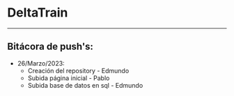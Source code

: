 # DeltaTrain
 
----

## Bitácora de push's:

 - 26/Marzo/2023:
     - Creación del repository - Edmundo
     - Subida página inicial - Pablo
     - Subida base de datos en sql - Edmundo